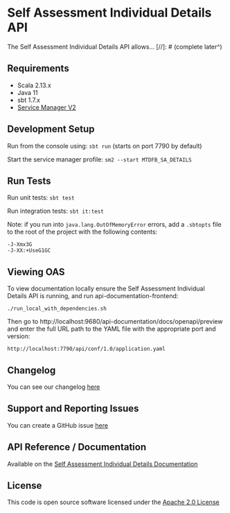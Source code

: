 Self Assessment Individual Details API
========================
The Self Assessment Individual Details API allows... 
[//]: # (complete later^)

## Requirements

- Scala 2.13.x
- Java 11
- sbt 1.7.x
- [Service Manager V2](https://github.com/hmrc/sm2)

## Development Setup

Run from the console using: `sbt run` (starts on port 7790 by default)

Start the service manager profile: `sm2 --start MTDFB_SA_DETAILS`

## Run Tests

Run unit tests: `sbt test`

Run integration tests: `sbt it:test`

Note: if you run into `java.lang.OutOfMemoryError` errors, add a `.sbtopts` file to the root of the project with the
following contents:

```
-J-Xmx3G
-J-XX:+UseG1GC
```

## Viewing OAS

To view documentation locally ensure the Self Assessment Individual Details API is running, and run api-documentation-frontend:

```
./run_local_with_dependencies.sh
```

Then go to http://localhost:9680/api-documentation/docs/openapi/preview and enter the full URL path to the YAML file with the
appropriate port and version:

```
http://localhost:7790/api/conf/1.0/application.yaml
```

## Changelog

You can see our changelog [here](https://github.com/hmrc/income-tax-mtd-changelog)

## Support and Reporting Issues

You can create a GitHub issue [here](https://github.com/hmrc/income-tax-mtd-changelog/issues)

## API Reference / Documentation

Available on
the [Self Assessment Individual Details Documentation](https://developer.service.hmrc.gov.uk/api-documentation/docs/api/service/self-assessment-individual-details-api)

## License

This code is open source software licensed under
the [Apache 2.0 License]("http://www.apache.org/licenses/LICENSE-2.0.html")
